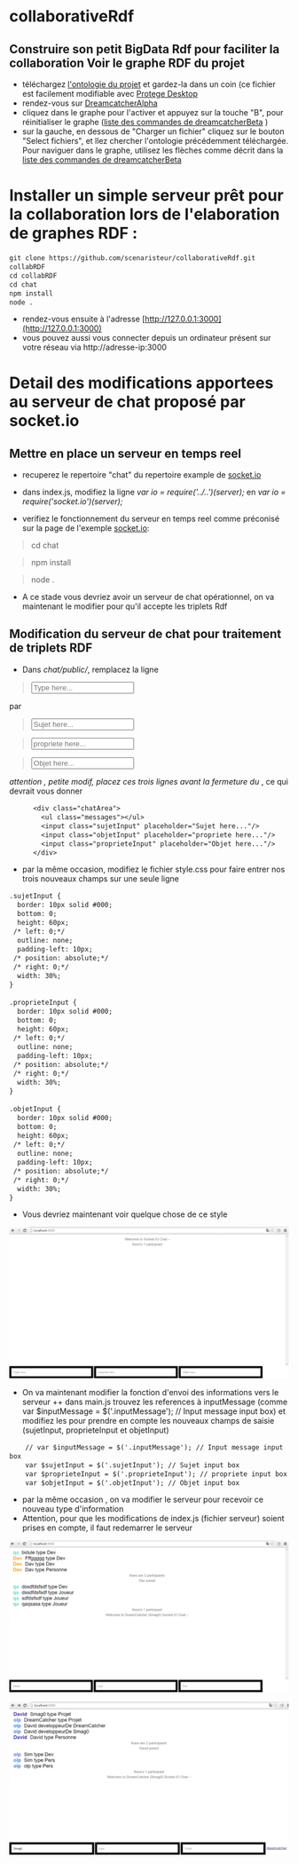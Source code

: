 # collaborativeRdf
Construire son petit BigData Rdf pour faciliter la collaboration
Voir le graphe RDF du projet
----------------------------
+ téléchargez [l'ontologie du projet](https://github.com/scenaristeur/collaborativeRdf/blob/master/ontologies/dreamcatcher.owl) et gardez-la dans un coin (ce fichier est facilement modifiable avec [Protege Desktop](http://protege.stanford.edu/) 
+ rendez-vous sur [DreamcatcherAlpha](http://smag-smag0.rhcloud.com/DreamCatcher/)
+ cliquez dans le graphe pour l'activer et appuyez sur la touche "B", pour réinitialiser le graphe ([liste des commandes de dreamcatcherBeta](http://smag-smag0.rhcloud.com/DreamCatcher/help.html) )
+ sur la gauche, en dessous de "Charger un fichier" cliquez sur le bouton "Select fichiers", et llez chercher l'ontologie précédemment téléchargée. Pour naviguer dans le graphe, utilisez les flèches comme décrit dans la [liste des commandes de dreamcatcherBeta](http://smag-smag0.rhcloud.com/DreamCatcher/help.html)


Installer un simple serveur prêt pour la collaboration lors de l'elaboration de graphes RDF : 
=====================================================
```
git clone https://github.com/scenaristeur/collaborativeRdf.git collabRDF
cd collabRDF
cd chat
npm install
node .

```
+ rendez-vous ensuite à l'adresse [http://127.0.0.1:3000](http://127.0.0.1:3000)
+ vous pouvez aussi vous connecter depuis un ordinateur présent sur votre réseau via http://adresse-ip:3000



Detail des modifications apportees au serveur de chat proposé par socket.io
===========================================================================
Mettre en place un serveur en temps reel
----------------------------------------


+ recuperez le repertoire "chat" du repertoire example de [socket.io](https://github.com/socketio/socket.io/tree/master/examples/chat)

+ dans index.js, modifiez la ligne *var io = require('../..')(server);* en *var io = require('socket.io')(server);*
+ verifiez le fonctionnement du serveur en temps reel comme préconisé sur la page de l'exemple [socket.io](https://github.com/socketio/socket.io/tree/master/examples/chat): 

> cd chat

> npm install

> node .

+ A ce stade vous devriez avoir un serveur de chat opérationnel, on va maintenant le modifier pour qu'il accepte les triplets Rdf

Modification du serveur de chat pour traitement de triplets RDF
---------------------------------------------------------------

+ Dans *chat/public/*, remplacez la ligne
> <input class="inputMessage" placeholder="Type here..."/>

par 

> <input class="sujetInput" placeholder="Sujet here..."/>

> <input class="proprieteInput" placeholder="propriete here..."/>

> <input class="objetInput" placeholder="Objet here..."/>

*attention , petite modif, placez ces trois lignes avant la fermeture du </div>*, ce qui devrait vous donner 
```
      <div class="chatArea">
        <ul class="messages"></ul>
		<input class="sujetInput" placeholder="Sujet here..."/>
		<input class="objetInput" placeholder="propriete here..."/>
		<input class="proprieteInput" placeholder="Objet here..."/>
      </div>
```



+ par la même occasion, modifiez le fichier style.css pour faire entrer nos trois nouveaux champs sur une seule ligne
```
.sujetInput {
  border: 10px solid #000;
  bottom: 0;
  height: 60px;
 /* left: 0;*/
  outline: none;
  padding-left: 10px;
 /* position: absolute;*/
 /* right: 0;*/
  width: 30%;
}

.proprieteInput {
  border: 10px solid #000;
  bottom: 0;
  height: 60px;
 /* left: 0;*/
  outline: none;
  padding-left: 10px;
 /* position: absolute;*/
 /* right: 0;*/
  width: 30%;
}

.objetInput {
  border: 10px solid #000;
  bottom: 0;
  height: 60px;
 /* left: 0;*/
  outline: none;
  padding-left: 10px;
 /* position: absolute;*/
 /* right: 0;*/
  width: 30%;
}
```

+ Vous devriez maintenant voir quelque chose de ce style


![apercu rdf socket chat](https://raw.githubusercontent.com/scenaristeur/collaborativeRdf/master/images/socket%20rdf%20chat%20dreamcatcher.png)

+ On va maintenant modifier la fonction d'envoi des informations vers le serveur
++ dans main.js trouvez les references à  inputMessage (comme var $inputMessage = $('.inputMessage'); // Input message input box)
et modifiez les pour prendre en compte les nouveaux champs de saisie (sujetInput, proprieteInput et objetInput)
```
	// var $inputMessage = $('.inputMessage'); // Input message input box
	var $sujetInput = $('.sujetInput'); // Sujet input box
	var $proprieteInput = $('.proprieteInput'); // propriete input box
	var $objetInput = $('.objetInput'); // Objet input box
```
	
+ par la même occasion , on va modifier le serveur pour recevoir ce nouveau type d'information
+ Attention, pour que les modifications de index.js (fichier serveur) soient prises en compte, il faut redemarrer le serveur


![apercu rdf socket chat](https://raw.githubusercontent.com/scenaristeur/collaborativeRdf/master/images/rdf%20subject%20predicat%20object%20socket%20chat.png)

![apercu rdf socket chat](https://github.com/scenaristeur/collaborativeRdf/blob/master/images/rdf%20owl%20ontology%20chat%20socket%20simple.png)
 


